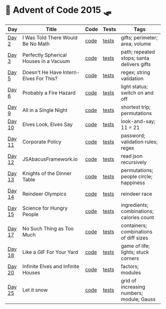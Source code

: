 # 🦌 Advent of Code 2015 🛷

| Day  | Title | Code | Tests | Tags |
| ---- | ----- | ---- | ----- | ---- |
| [Day 2](https://adventofcode.com/2015/day/2)   | I Was Told There Would Be No Math        | [code](day02/Day2.kt)  | [tests](../../../test/kotlin/aoc2015/day02/Day2KtTest.kt)  | gifts; perimeter; area; volume             |
| [Day 3](https://adventofcode.com/2015/day/3)   | Perfectly Spherical Houses in a Vacuum   | [code](day03/Day3.kt)  | [tests](../../../test/kotlin/aoc2015/day03/Day3KtTest.kt)  | path; repeated stops; santa delivers gifts |
| [Day 5](https://adventofcode.com/2015/day/5)   | Doesn't He Have Intern-Elves For This?   | [code](day05/Day5.kt)  | [tests](../../../test/kotlin/aoc2015/day05/Day5KtTest.kt)  | regex; string validation                   |
| [Day 6](https://adventofcode.com/2015/day/6)   | Probably a Fire Hazard                   | [code](day06/Day6.kt)  | [tests](../../../test/kotlin/aoc2015/day06/Day6KtTest.kt)  | light status; switch on and off            |
| [Day 9](https://adventofcode.com/2015/day/9)   | All in a Single Night                    | [code](day09/Day9.kt)  | [tests](../../../test/kotlin/aoc2015/day09/Day9KtTest.kt)  | shortest trip; permutations                |
| [Day 10](https://adventofcode.com/2015/day/10) | Elves Look, Elves Say                    | [code](day10/Day10.kt) | [tests](../../../test/kotlin/aoc2015/day10/Day10KtTest.kt) | look-and-say; 11 = 21                      |
| [Day 11](https://adventofcode.com/2015/day/11) | Corporate Policy                         | [code](day11/Day11.kt) | [tests](../../../test/kotlin/aoc2015/day11/Day11KtTest.kt) | password; validation rules; regex          |
| [Day 12](https://adventofcode.com/2015/day/12) | JSAbacusFramework.io                     | [code](day12/Day12.kt) | [tests](../../../test/kotlin/aoc2015/day12/Day12KtTest.kt) | read json recursively                      |
| [Day 13](https://adventofcode.com/2015/day/13) | Knights of the Dinner Table              | [code](day13/Day13.kt) | [tests](../../../test/kotlin/aoc2015/day13/Day13KtTest.kt) | permutations; people circle; happiness     |
| [Day 14](https://adventofcode.com/2015/day/14) | Reindeer Olympics                        | [code](day14/Day14.kt) | [tests](../../../test/kotlin/aoc2015/day14/Day14KtTest.kt) | reindeer race                              |
| [Day 15](https://adventofcode.com/2015/day/15) | Science for Hungry People                | [code](day15/Day15.kt) | [tests](../../../test/kotlin/aoc2015/day15/Day15KtTest.kt) | ingredients; combinations; calories count  |
| [Day 17](https://adventofcode.com/2015/day/17) | No Such Thing as Too Much                | [code](day17/Day17.kt) | [tests](../../../test/kotlin/aoc2015/day17/Day17KtTest.kt) | containers; combinations of diff sizes     |
| [Day 18](https://adventofcode.com/2015/day/18) | Like a GIF For Your Yard                 | [code](day18/Day18.kt) | [tests](../../../test/kotlin/aoc2015/day18/Day18KtTest.kt) | game of life; lights; stuck corners        |
| [Day 20](https://adventofcode.com/2015/day/20) | Infinite Elves and Infinite Houses       | [code](day20/Day20.kt) | [tests](../../../test/kotlin/aoc2015/day20/Day20KtTest.kt) | factors; modules                           |
| [Day 25](https://adventofcode.com/2015/day/25) | Let it snow                              | [code](day25/Day25.kt) | [tests](../../../test/kotlin/aoc2015/day25/Day25KtTest.kt) | grid of increasing numbers; module; Gauss  |
